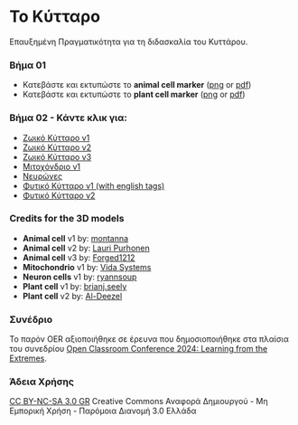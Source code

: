# Το Κύτταρο
Επαυξημένη Πραγματικότητα για τη διδασκαλία του Κυττάρου.

### Βήμα 01
* Κατεβάστε και εκτυπώστε το **animal cell marker** ([png](/assets/print/animal_cell.png) or [pdf](/assets/print/animal_cell.pdf))
* Κατεβάστε και εκτυπώστε το **plant cell marker** ([png](/assets/print/plant_cell.png) or [pdf](/assets/print/plant_cell.pdf))

### Βήμα 02 - Κάντε κλικ για:
* [Ζωικό Κύτταρο v1](https://diogenisal.github.io/ARtheCell/source/animal_cell01.html)
* [Ζωικό Κύτταρο v2](https://diogenisal.github.io/ARtheCell/source/animal_cell02.html)
* [Ζωικό Κύτταρο v3](https://diogenisal.github.io/ARtheCell/source/animal_cell03.html)
* [Μιτοχόνδριο v1](https://diogenisal.github.io/ARtheCell/source/mitochondria.html)
* [Νευρώνες](https://diogenisal.github.io/ARtheCell/source/neuron_cells.html)
* [Φυτικό Κύτταρο v1 (with english tags)](https://diogenisal.github.io/ARtheCell/source/plant_cell01.html)
* [Φυτικό Κύτταρο v2](https://diogenisal.github.io/ARtheCell/source/plant_cell02.html)

### Credits for the 3D models
* **Animal cell** v1 by: [montanna](https://sketchfab.com/3d-models/animal-cell-20-annotated-in-english-0d9f7f4257224975b2ef83a283709b2f)
* **Animal cell** v2 by: [Lauri Purhonen](https://sketchfab.com/3d-models/animal-cell-downloadable-ddc40bb0900544959f02d3ff83c32615)
* **Animal cell** v3 by: [Forged1212](https://sketchfab.com/3d-models/animal-cell-abaa9a651c834cdaa67072b32fb0024f)
* **Mitochondrio** v1 by: [Vida Systems](https://sketchfab.com/3d-models/mitochondria-cell-organelles-397631a85faa487ba1f1cc4fe5e1b7e3)
* **Neuron cells** v1 by: [ryannsoup](https://sketchfab.com/3d-models/neuronal-cell-environment-11fc6dbcc1594e9a806601bb7480f315)
* **Plant cell** v1 by: [brianj.seely](https://sketchfab.com/3d-models/plant-cell-caa4a71203254d979bb8f200a8f96eab)
* **Plant cell** v2 by: [Al-Deezel](https://sketchfab.com/Al-dezel)

### Συνέδριο
Το παρόν OER αξιοποιήθηκε σε έρευνα που δημοσιοποιήθηκε στα πλαίσια του συνεδρίου [Open Classroom Conference 2024: Learning from the Extremes](https://learningfromtheextremes.eu/conference-proceedings/).

### Άδεια Χρήσης
[CC BY-NC-SA 3.0 GR](https://creativecommons.org/licenses/by/3.0/deed.el) 
Creative Commons Αναφορά Δημιουργού - Μη Εμπορική Χρήση - Παρόμοια Διανομή 3.0 Ελλάδα

